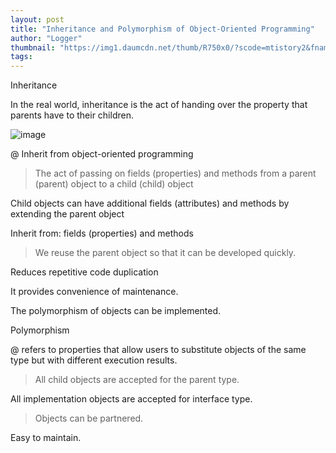 ```yaml
---
layout: post
title: "Inheritance and Polymorphism of Object-Oriented Programming"
author: "Logger"
thumbnail: "https://img1.daumcdn.net/thumb/R750x0/?scode=mtistory2&fname=https%3A%2F%2Ft1.daumcdn.net%2Fcfile%2Ftistory%2F21618B4756A00E2F22"
tags: 
---
```



Inheritance

In the real world, inheritance is the act of handing over the property that parents have to their children.

![image](https://t1.daumcdn.net/cfile/tistory/21618B4756A00E2F22)

@ Inherit from object-oriented programming

> The act of passing on fields (properties) and methods from a parent (parent) object to a child (child) object

Child objects can have additional fields (attributes) and methods by extending the parent object

Inherit from: fields (properties) and methods

> We reuse the parent object so that it can be developed quickly.

Reduces repetitive code duplication

It provides convenience of maintenance.

The polymorphism of objects can be implemented.

Polymorphism

@ refers to properties that allow users to substitute objects of the same type but with different execution results.

> All child objects are accepted for the parent type.

All implementation objects are accepted for interface type.

> Objects can be partnered.

Easy to maintain.